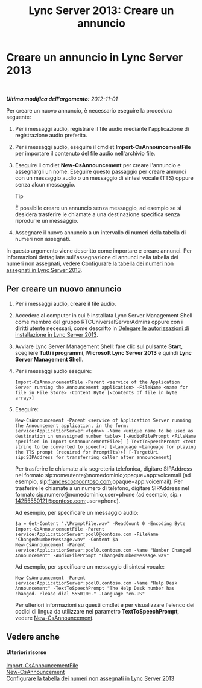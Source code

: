 ﻿---
title: 'Lync Server 2013: Creare un annuncio'
TOCTitle: Creare un annuncio
ms:assetid: a6fd5922-fe46-41ba-94e3-c76b1101a31b
ms:mtpsurl: https://technet.microsoft.com/it-it/library/Gg412783(v=OCS.15)
ms:contentKeyID: 49301572
ms.date: 08/24/2015
mtps_version: v=OCS.15
ms.translationtype: HT
---

# Creare un annuncio in Lync Server 2013

 

_**Ultima modifica dell'argomento:** 2012-11-01_

Per creare un nuovo annuncio, è necessario eseguire la procedura seguente:

1.  Per i messaggi audio, registrare il file audio mediante l'applicazione di registrazione audio preferita.

2.  Per i messaggi audio, eseguire il cmdlet **Import-CsAnnouncementFile** per importare il contenuto del file audio nell'archivio file.

3.  Eseguire il cmdlet **New-CsAnnouncement** per creare l'annuncio e assegnargli un nome. Eseguire questo passaggio per creare annunci con un messaggio audio o un messaggio di sintesi vocale (TTS) oppure senza alcun messaggio.
    
    > [!TIP]  
    > È possibile creare un annuncio senza messaggio, ad esempio se si desidera trasferire le chiamate a una destinazione specifica senza riprodurre un messaggio.

4.  Assegnare il nuovo annuncio a un intervallo di numeri della tabella di numeri non assegnati.

In questo argomento viene descritto come importare e creare annunci. Per informazioni dettagliate sull'assegnazione di annunci nella tabella dei numeri non assegnati, vedere [Configurare la tabella dei numeri non assegnati in Lync Server 2013](lync-server-2013-configure-the-unassigned-number-table.md).

## Per creare un nuovo annuncio

1.  Per i messaggi audio, creare il file audio.

2.  Accedere al computer in cui è installata Lync Server Management Shell come membro del gruppo RTCUniversalServerAdmins oppure con i diritti utente necessari, come descritto in [Delegare le autorizzazioni di installazione in Lync Server 2013](lync-server-2013-delegate-setup-permissions.md).

3.  Avviare Lync Server Management Shell: fare clic sul pulsante **Start**, scegliere **Tutti i programmi**, **Microsoft Lync Server 2013** e quindi **Lync Server Management Shell**.

4.  Per i messaggi audio eseguire:
    
        Import-CsAnnouncementFile -Parent <service of the Application Server running the Announcement application> -FileName <name for file in File Store> -Content Byte [<contents of file in byte array>]

5.  Eseguire:
    
        New-CsAnnouncement -Parent <service of Application Server running the Announcement application, in the form: service:ApplicationServer:<fqdn>> -Name <unique name to be used as destination in unassigned number table> [-AudioFilePrompt <FileName specified in Import-CsAnnouncementFile>] [-TextToSpeechPrompt <text string to be converted to speech>] [-Language <Language for playing the TTS prompt (required for PromptTts)>] [-TargetUri sip:SIPAddress for transferring caller after announcement]
    
    Per trasferire le chiamate alla segreteria telefonica, digitare SIPAddress nel formato sip:nomeutente@nomedominio;opaque=app:voicemail (ad esempio, sip:francesco@contoso.com;opaque=app:voicemail). Per trasferire le chiamate a un numero di telefono, digitare SIPAddress nel formato sip:numero@nomedominio;user=phone (ad esempio, sip:+ 14255550121@contoso.com;user=phone).
    
    Ad esempio, per specificare un messaggio audio:
    
        $a = Get-Content ".\PromptFile.wav" -ReadCount 0 -Encoding Byte
        Import-CsAnnouncementFile -Parent service:ApplicationServer:pool0@contoso.com -FileName "ChangedNumberMessage.wav" -Content $a
        New-CsAnnouncement -Parent service:ApplicationServer:pool0.contoso.com -Name "Number Changed Announcement" -AudioFilePrompt "ChangedNumberMessage.wav"
    
    Ad esempio, per specificare un messaggio di sintesi vocale:
    
        New-CsAnnouncement -Parent service:ApplicationServer:pool0.contoso.com -Name "Help Desk Announcement" -TextToSpeechPrompt "The Help Desk number has changed. Please dial 5550100." -Language "en-US"
    
    Per ulteriori informazioni su questi cmdlet e per visualizzare l'elenco dei codici di lingua da utilizzare nel parametro **TextToSpeechPrompt**, vedere [New-CsAnnouncement](https://docs.microsoft.com/en-us/powershell/module/skype/New-CsAnnouncement).

## Vedere anche

#### Ulteriori risorse

[Import-CsAnnouncementFile](https://docs.microsoft.com/en-us/powershell/module/skype/Import-CsAnnouncementFile)  
[New-CsAnnouncement](https://docs.microsoft.com/en-us/powershell/module/skype/New-CsAnnouncement)  
[Configurare la tabella dei numeri non assegnati in Lync Server 2013](lync-server-2013-configure-the-unassigned-number-table.md)

